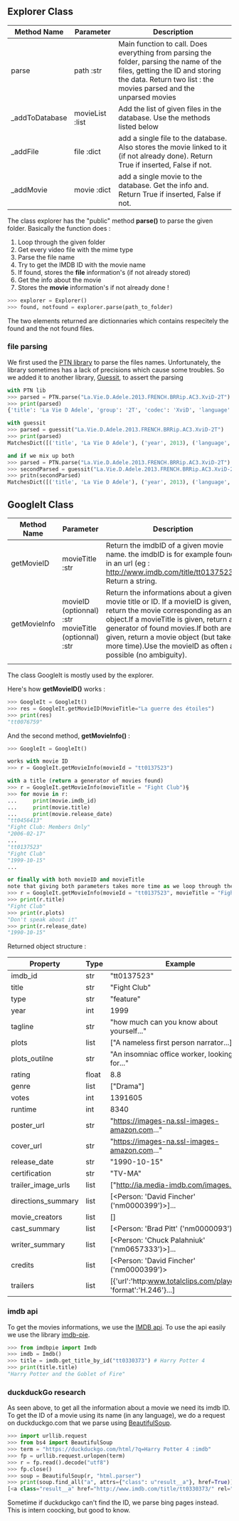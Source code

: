

## Explorer Class


| Method Name    | Parameter       | Description                                                                                                                                                                                     |
|----------------|-----------------|-------------------------------------------------------------------------------------------------------------------------------------------------------------------------------------------------|
| parse          | path :str       | Main function to call. Does everything from parsing the folder, parsing the name of the files, getting the ID and storing the data. Return two list : the movies parsed and the unparsed movies |
| _addToDatabase | movieList :list | Add the list of given files in the database. Use the methods listed below                                                                                                                       |
| _addFile       | file :dict      | add a single file to the database. Also stores the movie linked to it (if not already done). Return True if inserted, False if not.                                                             |
| _addMovie      | movie :dict     | add a single movie to the database. Get the info and. Return True if inserted, False if not.                                                                                                    |
The class explorer has the "public" method __parse()__ to parse the given folder.
Basically the function does :
1. Loop through the given folder
2. Get every video file with the mime type
3. Parse the file name
4. Try to get the IMDB ID with the movie name
5. If found, stores the __file__ information's (if not already stored)
6. Get the info about the movie
7. Stores the __movie__ information's if not already done !

```Python
>>> explorer = Explorer()
>>> found, notfound = explorer.parse(path_to_folder)
```

The two elements returned are dictionnaries which contains respecitely the found and the not found files.

### file parsing
We first used the [PTN library](https://github.com/divijbindlish/parse-torrent-name) to parse the files names.
Unfortunately, the library sometimes has a lack of precisions which cause some troubles.
So we added it to another library, [Guessit](https://github.com/guessit-io/guessit), to assert the parsing

```Python
with PTN lib
>>> parsed = PTN.parse("La.Vie.D.Adele.2013.FRENCH.BRRip.AC3.XviD-2T")
>>> print(parsed)
{'title': 'La Vie D Adele', 'group': '2T', 'codec': 'XviD', 'language': 'FRENCH', 'year': 2013, 'quality': 'BRRip', 'audio': 'AC3'}

with guessit
>>> parsed = guessit("La.Vie.D.Adele.2013.FRENCH.BRRip.AC3.XviD-2T")
>>> print(parsed)
MatchesDict([('title', 'La Vie D Adele'), ('year', 2013), ('language', <Language [fr]>), ('format', 'BluRay'), ('audio_codec', 'AC3'), ('video_codec', 'XviD'), ('release_group', '2T'), ('type', 'movie')])

and if we mix up both
>>> parsed = PTN.parse("La.Vie.D.Adele.2013.FRENCH.BRRip.AC3.XviD-2T")
>>> secondParsed = guessit("La.Vie.D.Adele.2013.FRENCH.BRRip.AC3.XviD-2T", {"T": parsed["title"]})
>>> pritn(secondParsed)
MatchesDict([('title', 'La Vie D Adele'), ('year', 2013), ('language', <Language [fr]>), ('format', 'BluRay'), ('audio_codec', 'AC3'), ('video_codec', 'XviD'), ('release_group', '2T'), ('type', 'movie')])
```



## GoogleIt Class

| Method Name  | Parameter                                            | Description                                                                                                                                                                                                                                                                                                  |
|--------------|------------------------------------------------------|--------------------------------------------------------------------------------------------------------------------------------------------------------------------------------------------------------------------------------------------------------------------------------------------------------------|
| getMovieID   | movieTitle :str                                      | Return the imdbID of a given movie name. the imdbID is for example found in an url (eg : http://www.imdb.com/title/tt0137523/). Return a string.                                                                                                                                                             |
| getMovieInfo | movieID (optionnal) :str movieTitle (optionnal) :str | Return the informations about a given movie title or ID. If a movieID is given, return the movie corresponding as an object.If a movieTitle is given, return a generator of found movies.If both are given, return a movie object (but takes more time).Use the movieID as often as possible (no ambiguity). |
|              |                                                      |                                                                                                                                                                                                                                                                                                              |

The class GoogleIt is mostly used by the explorer.

Here's how __getMovieID()__ works :

```Python
>>> GoogleIt = GoogleIt()
>>> res = GoogleIt.getMovieID(MovieTitle="La guerre des étoiles")
>>> print(res)
"tt0076759"
```

And the second method, __getMovieInfo()__ :
```Python
>>> GoogleIt = GoogleIt()

works with movie ID
>>> r = GoogleIt.getMovieInfo(movieId = "tt0137523")

with a title (return a generator of movies found)
>>> r = GoogleIt.getMovieInfo(movieTitle = "Fight Club")§
>>> for movie in r:
...     print(movie.imdb_id)
...     print(movie.title)
...     print(movie.release_date)
"tt0456413"
"Fight Club: Members Only"
"2006-02-17"
...
"tt0137523"
"Fight Club"
"1999-10-15"
...

or finally with both movieID and movieTitle
note that giving both parameters takes more time as we loop through the generator.
>>> r = GoogleIt.getMovieInfo(movieId = "tt0137523", movieTitle = "Fight CLUB")
>>> print(r.title)
"Fight Club"
>>> print(r.plots)
"Don't speak about it"
>>> print(r.release_date)
"1990-10-15"
```

Returned object structure :

| Property           | Type  | Example                                                             |
|--------------------|-------|---------------------------------------------------------------------|
| imdb_id            | str   | "tt0137523"                                                         |
| title              | str   | "Fight Club"                                                        |
| type               | str   | "feature"                                                           |
| year               | int   | 1999                                                                |
| tagline            | str   | "how much can you know about yourself..."                           |
| plots              | list  | ["A nameless first person narrator...]                              |
| plots_outilne      | str   | "An insomniac office worker, looking for..."                        |
| rating             | float | 8.8                                                                 |
| genre              | list  | ["Drama"]                                                           |
| votes              | int   | 1391605                                                             |
| runtime            | int   | 8340                                                                |
| poster_url         | str   | "https://images-na.ssl-images-amazon.com..."                        |
| cover_url          | str   | "https://images-na.ssl-images-amazon.com..."                        |
| release_date       | str   | "1990-10-15"                                                        |
| certification      | str   | "TV-MA"                                                             |
| trailer_image_urls | list  | ["http://ia.media-imdb.com/images...]                               |
| directions_summary | list  | [\<Person: 'David Fincher' ('nm0000399')>]...                        |
| movie_creators     | list  | []                                                                  |
| cast_summary       | list  | [\<Person: 'Brad Pitt' ('nm0000093')>]...                            |
| writer_summary     | list  | [\<Person: 'Chuck Palahniuk' ('nm0657333')>]...                      |
| credits            | list  | [\<Person: 'David Fincher' ('nm0000399')>                            |
| trailers           | list  | [{'url':'http:www.totalclips.com/players...', 'format':'H.246'}...] |

### imdb api
To get the movies informations, we use the [IMDB api](https://app.imdb.com).
To use the api easily we use the library [imdb-pie](https://github.com/richardasaurus/imdb-pie).

```Python
>>> from imdbpie import Imdb
>>> imdb = Imdb()
>>> title = imdb.get_title_by_id("tt0330373") # Harry Potter 4
>>> print(title.title)
"Harry Potter and the Goblet of Fire"
```

### duckduckGo research
As seen above, to get all the information about a movie we need its imdb ID.
To get the ID of a movie using its name (in any language), we do a request on duckduckgo.com that we parse using [BeautifulSoup](https://www.crummy.com/software/BeautifulSoup/).
```Python
>>> import urllib.request
>>> from bs4 import BeautifulSoup
>>> term = "https://duckduckgo.com/html/?q=Harry Potter 4 :imdb"
>>> fp = urllib.request.urlopen(term)
>>> r = fp.read().decode("utf8")
>>> fp.close()
>>> soup = BeautifulSoup(r, "html.parser")
>>> print(soup.find_all("a", attrs={"class": u"result__a"}, href=True))
[<a class="result__a" href="http://www.imdb.com/title/tt0330373/" rel="nofollow"><b>Harry</b>]....
```
Sometime if duckduckgo can't find the ID, we parse bing pages instead. This is intern coocking, but good to know.
